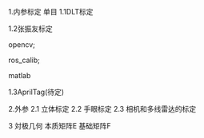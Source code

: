 1.内参标定
单目
1.1DLT标定

1.2张振友标定

opencv;

ros_calib;

matlab

1.3AprilTag(待定)



2.外参
2.1 立体标定
2.2 手眼标定
2.3 相机和多线雷达的标定

3 
対极几何
本质矩阵E
基础矩阵F



 

